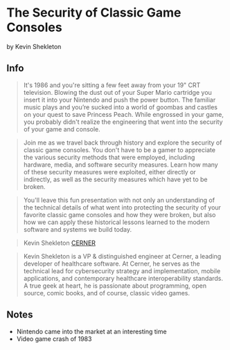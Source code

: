 # The Security of Classic Game Consoles 
by Kevin Shekleton

## Info

> It's 1986 and you're sitting a few feet away from your 19" CRT television. Blowing the dust out of your Super Mario cartridge you insert it into your Nintendo and push the power button. The familiar music plays and you’re sucked into a world of goombas and castles on your quest to save Princess Peach. While engrossed in your game, you probably didn't realize the engineering that went into the security of your game and console.

> Join me as we travel back through history and explore the security of classic game consoles. You don't have to be a gamer to appreciate the various security methods that were employed, including hardware, media, and software security measures. Learn how many of these security measures were exploited, either directly or indirectly, as well as the security measures which have yet to be broken.

> You'll leave this fun presentation with not only an understanding of the technical details of what went into protecting the security of your favorite classic game consoles and how they were broken, but also how we can apply these historical lessons learned to the modern software and systems we build today.

> Kevin Shekleton
> [CERNER](https://www.cerner.com/)

> Kevin Shekleton is a VP & distinguished engineer at Cerner, a leading developer of healthcare software. At Cerner, he serves as the technical lead for cybersecurity strategy and implementation, mobile applications, and contemporary healthcare interoperability standards. A true geek at heart, he is passionate about programming, open source, comic books, and of course, classic video games.

## Notes

- Nintendo came into the market at an interesting time
- Video game crash of 1983